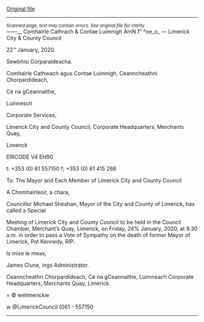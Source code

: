 [Original file](https://www.limerick.ie/sites/default/files/media/documents/2020-01/agenda-special-meeting-24.01.2020.pdf)

---
*<small>Scanned page, text may contain errors. See original file for clarity</small>*  
——__ Comhairle Cathrach
& Contae Luimnigh
AmN f” °oe_o_
— Limerick City
& County Council

22™ January, 2020.

Sewbhisi Corparaideacha.

Comhairle Cathwach agus Contae Luimnigh,
Ceanncheathni Chorpardideach,

Cé na gCeannaithe,

Luinnesch

Corporate Services,

Limenck City and County Council,
Corporate Headquarters,
Merchants Quay,

Limenck

EIRCODE V4 EH90

t: +353 (0) 61 557150
f; +353 (0) 61 415 266

To: The Mayor and Each Member of Limerick City and County Council

A Chomhairleoir, a chara,

Councillor Michael Sheahan, Mayor of the City and County of Limerick, has called a Special

Meeting of Limerick City and County Council to be held in the Council Chamber, Merchant’s
Quay, Limerick, on Friday, 24% January, 2020, at 9.30 a.m. in order to pass a Vote of
Sympathy on the death of former Mayor of Limerick, Pat Kennedy, RIP.

Is mise le meas,

James Clune,
ings Administrator.

Ceanncheathri Chorpardideach, Cé na gCeannaithe, Luimneach
Corporate Headquarters, Merchants Quay, Limerick

=
© welimerickie

w @LimerickCouncil
(061 - 557150


---
